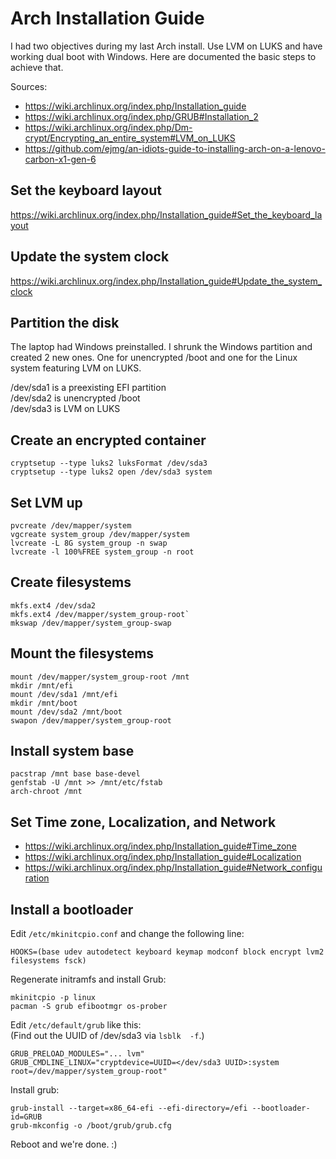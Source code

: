# Arch Installation Guide

I had two objectives during my last Arch install. Use LVM on LUKS and have working dual boot with Windows. Here are documented the basic steps to achieve that.

Sources:
* https://wiki.archlinux.org/index.php/Installation_guide
* https://wiki.archlinux.org/index.php/GRUB#Installation_2
* https://wiki.archlinux.org/index.php/Dm-crypt/Encrypting_an_entire_system#LVM_on_LUKS
* https://github.com/ejmg/an-idiots-guide-to-installing-arch-on-a-lenovo-carbon-x1-gen-6

## Set the keyboard layout

https://wiki.archlinux.org/index.php/Installation_guide#Set_the_keyboard_layout

## Update the system clock

https://wiki.archlinux.org/index.php/Installation_guide#Update_the_system_clock

## Partition the disk

The laptop had Windows preinstalled. I shrunk the Windows partition and created 2 new ones. One for unencrypted /boot and one for the Linux system featuring LVM on LUKS.

/dev/sda1 is a preexisting EFI partition  
/dev/sda2 is unencrypted /boot  
/dev/sda3 is LVM on LUKS

## Create an encrypted container

```
cryptsetup --type luks2 luksFormat /dev/sda3
cryptsetup --type luks2 open /dev/sda3 system
```

## Set LVM up

```
pvcreate /dev/mapper/system
vgcreate system_group /dev/mapper/system
lvcreate -L 8G system_group -n swap
lvcreate -l 100%FREE system_group -n root
```

## Create filesystems

```
mkfs.ext4 /dev/sda2
mkfs.ext4 /dev/mapper/system_group-root`
mkswap /dev/mapper/system_group-swap
```

## Mount the filesystems

```
mount /dev/mapper/system_group-root /mnt
mkdir /mnt/efi
mount /dev/sda1 /mnt/efi
mkdir /mnt/boot
mount /dev/sda2 /mnt/boot
swapon /dev/mapper/system_group-root
```

## Install system base

```
pacstrap /mnt base base-devel
genfstab -U /mnt >> /mnt/etc/fstab
arch-chroot /mnt
```

## Set Time zone, Localization, and Network

* https://wiki.archlinux.org/index.php/Installation_guide#Time_zone
* https://wiki.archlinux.org/index.php/Installation_guide#Localization
* https://wiki.archlinux.org/index.php/Installation_guide#Network_configuration

## Install a bootloader

Edit `/etc/mkinitcpio.conf` and change the following line:
```
HOOKS=(base udev autodetect keyboard keymap modconf block encrypt lvm2 filesystems fsck)
```

Regenerate initramfs and install Grub:

```
mkinitcpio -p linux
pacman -S grub efibootmgr os-prober
```

Edit `/etc/default/grub` like this:  
(Find out the UUID of /dev/sda3 via `lsblk  -f`.)

```
GRUB_PRELOAD_MODULES="... lvm"
GRUB_CMDLINE_LINUX="cryptdevice=UUID=</dev/sda3 UUID>:system root=/dev/mapper/system_group-root"
```

Install grub:

```
grub-install --target=x86_64-efi --efi-directory=/efi --bootloader-id=GRUB
grub-mkconfig -o /boot/grub/grub.cfg
```

Reboot and we're done. :)
